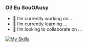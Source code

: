 ### Oi! Eu SouOAusy


- 🔭 I’m currently working on ...
- 🌱 I’m currently learning ...
- 👯 I’m looking to collaborate on ...


[![My Skills](https://skillicons.dev/icons?i=js,vscode,mysql,java,idea)](https://skillicons.dev)





